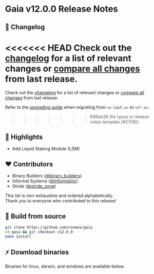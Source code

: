 # Gaia v12.0.0  Release Notes 

## 📝 Changelog

<<<<<<< HEAD
Check out the [changelog](https://github.com/cosmos/gaia/blob/v12.0.0/CHANGELOG.md) for a list of relevant changes or [compare all changes](https://github.com/cosmos/cosmos-sdk/compare/v11.0.0...v12.0.0) from last release.
=======
Check out the [changelog](https://github.com/cosmos/gaia/blob/<v*.*.*>/CHANGELOG.md) for a list of relevant changes or [compare all changes](https://github.com/cosmos/gaia/compare/<v-last>...<v*.*.*>) from last release.

<!-- Add the following line for major releases -->
Refer to the [upgrading guide](https://github.com/cosmos/gaia/blob/release/<v*.x>/UPGRADING.md) when migrating from `<v-last.x>` to `<v*.x>`.
>>>>>>> 696ab38 (fix typos in release notes template (#2708))

## 🚀 Highlights

<!-- Add any highlights of this release -->

- Add Liquid Staking Module (LSM)

## ❤️ Contributors

* Binary Builders ([@binary_builders](https://twitter.com/binary_builders))
* Informal Systems ([@informalinc](https://twitter.com/informalinc))
* Stride ([@stride_zone](https://twitter.com/stride_zone))

This list is non-exhaustive and ordered alphabetically.  
Thank you to everyone who contributed to this release!

## 🔨 Build from source

```bash
git clone https://github.com/cosmos/gaia
cd gaia && git checkout v12.0.0
make install
```

## ⚡️ Download binaries

Binaries for linux, darwin, and windows are available below.